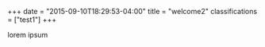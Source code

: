 +++
date = "2015-09-10T18:29:53-04:00"
title = "welcome2"
classifications = ["test1"]
+++

lorem ipsum
